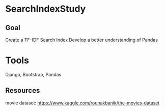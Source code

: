 # SearchIndexStudy

## Goal

Create a TF-IDF Search Index
Develop a better understanding of Pandas

# Tools
Django, Bootstrap, Pandas

## Resources

movie dataset: https://www.kaggle.com/rounakbanik/the-movies-dataset
